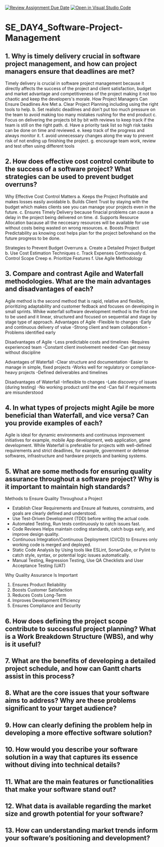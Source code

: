 [![Review Assignment Due Date](https://classroom.github.com/assets/deadline-readme-button-22041afd0340ce965d47ae6ef1cefeee28c7c493a6346c4f15d667ab976d596c.svg)](https://classroom.github.com/a/9pw6JKcu)
[![Open in Visual Studio Code](https://classroom.github.com/assets/open-in-vscode-2e0aaae1b6195c2367325f4f02e2d04e9abb55f0b24a779b69b11b9e10269abc.svg)](https://classroom.github.com/online_ide?assignment_repo_id=19053270&assignment_repo_type=AssignmentRepo)
# SE_DAY4_Software-Project-Management
## 1. Why is timely delivery crucial in software project management, and how can project managers ensure that deadlines are met?
Timely delivery is crucial in software project management because it directly affects the success of the project and client satisfaction, budget  and market advantage and competitiveness of the project making it not too chaotic and keep the developers's morale.
How Project Managers Can Ensure Deadlines Are Met
a. Clear Project Planning including using the right tools to help.
b. Set realistic deadlines and don't put too much pressure on the team to avoid making too many mistakes rushing for the end product
c. Focus on delivering the projects bit by bit with reviews to keep track if the team is still on the right path.
d. Have a priority task list so high risk tasks can be done on time and reviewed.
e. keep track of the progress and always monitor it.
f. avoid unnecessary changes along the way to prevent risk of not ending up finishing the project.
g. encourage team work, review and test often using different tools 


## 2. How does effective cost control contribute to the success of a software project? What strategies can be used to prevent budget overruns?
 Why Effective Cost Control Matters
a. Keeps the Project Profitable and makes losses easily avoidable
b. Builds Client Trust by staying with the budget which makes clients see you can manage your projects even in the future.
c. Ensures Timely Delivery because finacial problems can cause a delay in the project being delivered on time.
d. Supports Resource Allocation bacause all the neccesary resources will be available for use without costs being wasted on wrong resources.
e. Boosts Project Predictability as knowing cost helps plan for the project beforehand on the future progress to be done.

 Strategies to Prevent Budget Overruns
a. Create a Detailed Project Budget
b. Use Cost Estimation Techniques
c. Track Expenses Continuously
d.  Control Scope Creep
e.  Prioritize Features
f.  Use Agile Methodology


   
## 3. Compare and contrast Agile and Waterfall methodologies. What are the main advantages and disadvantages of each?
Agile method is the second method that is rapid, relative and flexible, prioritizing adaptability and customer fedback and focuses on developing in small sprints. Whike waterfall software development method is the first one to be used and it linear, structured and focused on sequential and stage by stage type of approach.
   Advantages of Agile
-Flexible to changes
-Early and continuous delivery of value
-Strong client and team collaboration
-Problems identified early

   Disadvantages of Agile
-Less predictable costs and timelines
-Requires experienced team
-Constant client involvement needed
-Can get messy without discipline

  Advantages of Waterfall
-Clear structure and documentation
-Easier to manage in simple, fixed projects
-Works well for regulatory or compliance-heavy projects
-Defined deliverables and timelines

   Disadvantages of Waterfall
-Inflexible to changes
-Late discovery of issues (during testing)
-No working product until the end
-Can fail if requirements are misunderstood



## 4. In what types of projects might Agile be more beneficial than Waterfall, and vice versa? Can you provide examples of each?
Agile is ideal for dynamic environments and continuous improvement initiatives for example, mobile App development, web application, game development. While Waterfall is preferable for projects with well-defined requirements and strict deadlines, for example, government or defense softwares, infrastructure and hardware projects and banking systems.


## 5. What are some methods for ensuring quality assurance throughout a software project? Why is it important to maintain high standards?

Methods to Ensure Quality Throughout a Project
- Establish Clear Requirements and Ensure all features, constraints, and goals are clearly defined and understood.
-  Use Test-Driven Development (TDD) before writing the actual code.
-  Automated Testing, Run tests continuously to catch issues fast.
-   Code Reviews Helps maintain coding standards, catch bugs early, and improve design quality.
-   Continuous Integration/Continuous Deployment (CI/CD) to Ensures only working code is merged and deployed.
-   Static Code Analysis by Using tools like ESLint, SonarQube, or Pylint to catch style, syntax, or potential logic issues automatically.
-    Manual Testing, Regression Testing,  Use QA Checklists and User Acceptance Testing (UAT)

   Why Quality Assurance Is Important
1. Ensures Product Reliability
2. Boosts Customer Satisfaction
3. Reduces Costs Long-Term
4. Improves Development Efficiency
5. Ensures Compliance and Security



## 6. How does defining the project scope contribute to successful project planning? What is a Work Breakdown Structure (WBS), and why is it useful?




## 7. What are the benefits of developing a detailed project schedule, and how can Gantt charts assist in this process?
## 8. What are the core issues that your software aims to address? Why are these problems significant to your target audience?
## 9. How can clearly defining the problem help in developing a more effective software solution?
## 10. How would you describe your software solution in a way that captures its essence without diving into technical details?
## 11. What are the main features or functionalities that make your software stand out?
## 12. What data is available regarding the market size and growth potential for your software?
## 13. How can understanding market trends inform your software’s positioning and development?
